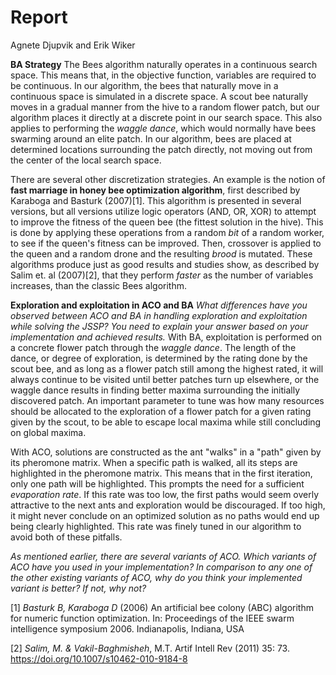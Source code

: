 # Report
Agnete Djupvik and Erik Wiker

__BA Strategy__
The Bees algorithm naturally operates in a continuous search space. This means that, in the objective function, variables are required to be continuous. In our algorithm, the bees that naturally move in a continuous space is simulated in a discrete space. A scout bee naturally moves in a gradual manner from the hive to a random flower patch, but our algorithm places it directly at a discrete point in our search space.
This also applies to performing the _waggle dance_, which would normally have bees swarming around an elite patch. In our algorithm, bees are placed at determined locations surrounding the patch directly, not moving out from the center of the local search space.

There are several other discretization strategies. An example is the notion of __fast marriage in honey bee optimization algorithm__, first described by Karaboga and Basturk (2007)[1]. This algorithm is presented in several versions, but all versions utilize logic operators (AND, OR, XOR) to attempt to improve the fitness of the queen bee (the fittest solution in the hive). This is done by applying these operations from a random _bit_ of a random worker, to see if the queen's fitness can be improved. Then, crossover is applied to the queen and a random drone and the resulting _brood_ is mutated.
These algorithms produce just as good results and studies show, as described by Salim et. al (2007)[2], that they perform _faster_ as the number of variables increases, than the classic Bees algorithm.

__Exploration and exploitation in ACO and BA__
_What differences have you observed between ACO and BA in handling exploration and exploitation while solving the JSSP? You need to explain your answer based on your implementation and achieved results._
With BA, exploitation is performed on a concrete flower patch through the _waggle dance_. The length of the dance, or degree of exploration, is determined by the rating done by the scout bee, and as long as a flower patch still among the highest rated, it will always continue to be visited until better patches turn up elsewhere, or the waggle dance results in finding better maxima surrounding the initially discovered patch. An important parameter to tune was how many resources should be allocated to the exploration of a flower patch for a given rating given by the scout, to be able to escape local maxima while still concluding on global maxima.

With ACO, solutions are constructed as the ant "walks" in a "path" given by its pheromone matrix. When a specific path is walked, all its steps are highlighted in the pheromone matrix. This means that in the first iteration, only one path will be highlighted. This prompts the need for a sufficient _evaporation rate_. If this rate was too low, the first paths would seem overly attractive to the next ants and exploration would be discouraged. If too high, it might never conclude on an optimized solution as no paths would end up being clearly highlighted. This rate was finely tuned in our algorithm to avoid both of these pitfalls.

_As mentioned earlier, there are several variants of ACO. Which variants of ACO have you used in your implementation? In comparison to any one of the other existing variants of ACO, why do you think your implemented variant is better? If not, why not?_

[1] _Basturk B, Karaboga D_ (2006) An artificial bee colony (ABC) algorithm for numeric function optimization. In: Proceedings of the IEEE swarm intelligence symposium 2006. Indianapolis, Indiana, USA

[2] _Salim, M. & Vakil-Baghmisheh_, M.T. Artif Intell Rev (2011) 35: 73. https://doi.org/10.1007/s10462-010-9184-8